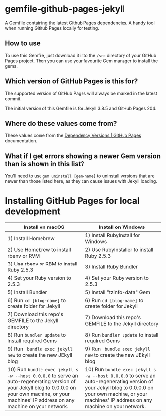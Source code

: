 # gemfile-github-pages-jekyll
A Gemfile containing the latest Github Pages dependencies. A handy tool when running Github Pages locally for testing.

## How to use
To use this Gemfile, just download it into the `/src` directory of your GitHub Pages project. Then you can use your favourite Gem manager to install the gems.

## Which version of GitHub Pages is this for?
The supported version of GitHub Pages will always be marked in the latest commit.

The initial version of this Gemfile is for Jekyll 3.8.5 and GitHub Pages 204.

## Where do these values come from?

These values come from the [Dependency Versions | GitHub Pages](https://pages.github.com/versions/) documentation.

## What if I get errors showing a newer Gem version than is shown in this list?
You'll need to use `gem uninstall [gem-name]` to uninstall versions that are newer than those listed here, as they can cause issues with Jekyll loading.

# Installing GitHub Pages for local development

| Install on macOS  | Install on Windows |
| ----------------- | ------------------ |
| 1) Install Homebrew      | 1) Install RubyInstall for Windows        |
| 2) Use Homebrew to install rbenv or RVM     | 2) Use RubyInstaller to install Ruby 2.5.3       |
| 3) Use rbenv or RBM to install Ruby 2.5.3  | 3) Install Ruby Bundler |
| 4) Set your Ruby version to 2.5.3| 4) Set your Ruby version to 2.5.3 | 
| 5) Install Bundler | 5) Install "tzinfo-data" Gem |
| 6) Run `cd [blog-name]` to create folder for Jekyll | 6) Run `cd [blog-name]` to create folder for Jekyll | 
| 7) Download this repo's GEMFILE to the Jekyll directory | 7) Download this repo's GEMFILE to the Jekyll directory |
| 8) Run `bundler update` to install required Gems | 8) Run `bundler update` to install required Gems |
| 9) Run ` bundle exec jekyll new` to create the new JEkyll blog | 9) Run ` bundle exec jekyll new` to create the new JEkyll blog |
| 10) Run `bundle exec jekyll s -w --host 0.0.0.0` to serve an auto-regenerating version of your Jekyll blog to 0.0.0.0 on your own machine, or your machines' IP address on any machine on your network. | 10) Run `bundle exec jekyll s -w --host 0.0.0.0` to serve an auto-regenerating version of your Jekyll blog to 0.0.0.0 on your own machine, or your machines' IP address on any machine on your network. |
